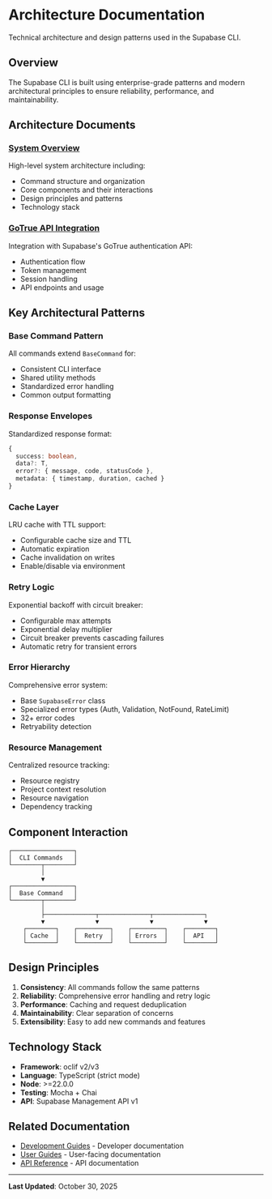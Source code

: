 # Architecture Documentation

Technical architecture and design patterns used in the Supabase CLI.

## Overview

The Supabase CLI is built using enterprise-grade patterns and modern architectural principles to ensure reliability, performance, and maintainability.

## Architecture Documents

### [System Overview](overview.md)
High-level system architecture including:
- Command structure and organization
- Core components and their interactions
- Design principles and patterns
- Technology stack

### [GoTrue API Integration](gotrue-integration.md)
Integration with Supabase's GoTrue authentication API:
- Authentication flow
- Token management
- Session handling
- API endpoints and usage

## Key Architectural Patterns

### Base Command Pattern
All commands extend `BaseCommand` for:
- Consistent CLI interface
- Shared utility methods
- Standardized error handling
- Common output formatting

### Response Envelopes
Standardized response format:
```typescript
{
  success: boolean,
  data?: T,
  error?: { message, code, statusCode },
  metadata: { timestamp, duration, cached }
}
```

### Cache Layer
LRU cache with TTL support:
- Configurable cache size and TTL
- Automatic expiration
- Cache invalidation on writes
- Enable/disable via environment

### Retry Logic
Exponential backoff with circuit breaker:
- Configurable max attempts
- Exponential delay multiplier
- Circuit breaker prevents cascading failures
- Automatic retry for transient errors

### Error Hierarchy
Comprehensive error system:
- Base `SupabaseError` class
- Specialized error types (Auth, Validation, NotFound, RateLimit)
- 32+ error codes
- Retryability detection

### Resource Management
Centralized resource tracking:
- Resource registry
- Project context resolution
- Resource navigation
- Dependency tracking

## Component Interaction

```
┌─────────────────┐
│  CLI Commands   │
└────────┬────────┘
         │
         ▼
┌─────────────────┐
│  Base Command   │
└────────┬────────┘
         │
         ├──────────────┬──────────────┬──────────────┐
         ▼              ▼              ▼              ▼
    ┌────────┐    ┌─────────┐    ┌─────────┐    ┌────────┐
    │ Cache  │    │  Retry  │    │ Errors  │    │  API   │
    └────────┘    └─────────┘    └─────────┘    └────────┘
```

## Design Principles

1. **Consistency**: All commands follow the same patterns
2. **Reliability**: Comprehensive error handling and retry logic
3. **Performance**: Caching and request deduplication
4. **Maintainability**: Clear separation of concerns
5. **Extensibility**: Easy to add new commands and features

## Technology Stack

- **Framework**: oclif v2/v3
- **Language**: TypeScript (strict mode)
- **Node**: >=22.0.0
- **Testing**: Mocha + Chai
- **API**: Supabase Management API v1

## Related Documentation

- [Development Guides](../development/) - Developer documentation
- [User Guides](../guides/) - User-facing documentation
- [API Reference](../api/) - API documentation

---

**Last Updated**: October 30, 2025
